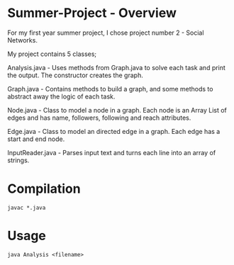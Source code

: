 # Summer-Project - Overview

For my first year summer project, I chose project number 2 - Social Networks.

My project contains 5 classes;

  Analysis.java - Uses methods from Graph.java to solve each task and print the output. The constructor creates the graph.
  
  Graph.java - Contains methods to build a graph, and some methods to abstract away the logic of each task.

  Node.java - Class to model a node in a graph. Each node is an Array List of edges and has name, followers, following and reach attributes.

  Edge.java - Class to model an directed edge in a graph. Each edge has a start and end node.

  InputReader.java - Parses input text and turns each line into an array of strings.

# Compilation
```text
javac *.java
```

# Usage

```text
java Analysis <filename>
```
